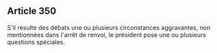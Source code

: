 Article 350
----
S'il résulte des débats une ou plusieurs circonstances aggravantes, non
mentionnées dans l'arrêt de renvoi, le président pose une ou plusieurs questions
spéciales.
